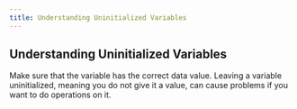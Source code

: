 ```yaml
---
title: Understanding Uninitialized Variables
---
```

## Understanding Uninitialized Variables

<!-- The article goes here, in GitHub-flavored Markdown. Feel free to add YouTube videos, images, and CodePen/JSBin embeds  -->
Make sure that the variable has the correct data value. Leaving a variable uninitialized, meaning you do not give it a value, can cause problems if you want to do operations on it. 


